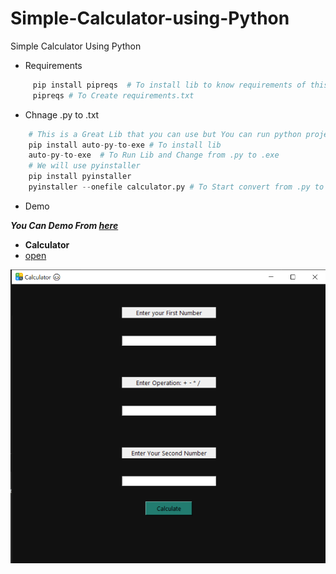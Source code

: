 # Simple-Calculator-using-Python
Simple Calculator Using Python

- Requirements
```py
     pip install pipreqs  # To install lib to know requirements of this project...
     pipreqs # To Create requirements.txt
```
- Chnage .py to .txt

```py
    # This is a Great Lib that you can use but You can run python project without it's output file.😢
    pip install auto-py-to-exe # To install lib 
    auto-py-to-exe  # To Run Lib and Change from .py to .exe
    # We will use pyinstaller
    pip install pyinstaller
    pyinstaller --onefile calculator.py # To Start convert from .py to .exe
```
- Demo 

***You Can Demo From [here](Demo.mp4)***
- **Calculator** 
- [open](Calculator.png)
<p>

<img src="calculator.png" alt="Calculator">

</p>